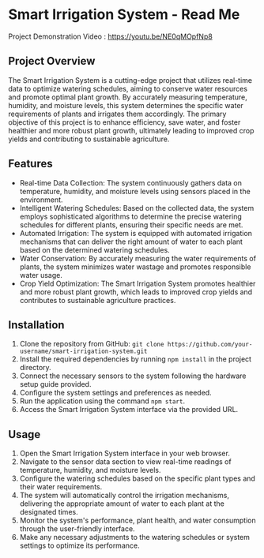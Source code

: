 # Smart Irrigation System - Read Me

Project Demonstration Video : https://youtu.be/NE0qMOpfNp8

## Project Overview
The Smart Irrigation System is a cutting-edge project that utilizes real-time data to optimize watering schedules, aiming to conserve water resources and promote optimal plant growth. By accurately measuring temperature, humidity, and moisture levels, this system determines the specific water requirements of plants and irrigates them accordingly. The primary objective of this project is to enhance efficiency, save water, and foster healthier and more robust plant growth, ultimately leading to improved crop yields and contributing to sustainable agriculture.

## Features
- Real-time Data Collection: The system continuously gathers data on temperature, humidity, and moisture levels using sensors placed in the environment.
- Intelligent Watering Schedules: Based on the collected data, the system employs sophisticated algorithms to determine the precise watering schedules for different plants, ensuring their specific needs are met.
- Automated Irrigation: The system is equipped with automated irrigation mechanisms that can deliver the right amount of water to each plant based on the determined watering schedules.
- Water Conservation: By accurately measuring the water requirements of plants, the system minimizes water wastage and promotes responsible water usage.
- Crop Yield Optimization: The Smart Irrigation System promotes healthier and more robust plant growth, which leads to improved crop yields and contributes to sustainable agriculture practices.

## Installation
1. Clone the repository from GitHub: `git clone https://github.com/your-username/smart-irrigation-system.git`
2. Install the required dependencies by running `npm install` in the project directory.
3. Connect the necessary sensors to the system following the hardware setup guide provided.
4. Configure the system settings and preferences as needed.
5. Run the application using the command `npm start`.
6. Access the Smart Irrigation System interface via the provided URL.

## Usage
1. Open the Smart Irrigation System interface in your web browser.
2. Navigate to the sensor data section to view real-time readings of temperature, humidity, and moisture levels.
3. Configure the watering schedules based on the specific plant types and their water requirements.
4. The system will automatically control the irrigation mechanisms, delivering the appropriate amount of water to each plant at the designated times.
5. Monitor the system's performance, plant health, and water consumption through the user-friendly interface.
6. Make any necessary adjustments to the watering schedules or system settings to optimize its performance.
